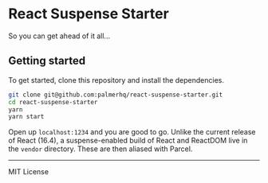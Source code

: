 # React Suspense Starter

So you can get ahead of it all...


## Getting started

To get started, clone this repository and install the dependencies.

```bash
git clone git@github.com:palmerhq/react-suspense-starter.git
cd react-suspense-starter
yarn
yarn start
```

Open up `localhost:1234` and you are good to go. Unlike the current release of React (16.4), a suspense-enabled build of React and ReactDOM live in the `vendor` directory. These are then aliased with Parcel. 

---
MIT License

